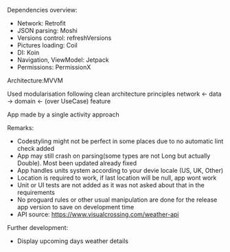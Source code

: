 Dependencies overview:
- Network: Retrofit
- JSON parsing: Moshi
- Versions control: refreshVersions
- Pictures loading: Coil
- DI: Koin
- Navigation, ViewModel: Jetpack
- Permissions: PermissionX

Architecture:MVVM

Used modularisation following clean architecture principles
network <- data -> domain <- (over UseCase) feature

App made by a single activity approach

Remarks:
- Codestyling might not be perfect in some places due to no automatic lint check added
- App may still crash on parsing(some types are not Long but actually Double). Most been updated already fixed
- App handles units system according to your devie locale (US, UK, Other)
- Location is required to work, if last location will be null, app wont work
- Unit or UI tests are not added as it was not asked about that in the requirements
- No proguard rules or other usual manipulation are done for the release app version to save on development time 
- API source: https://www.visualcrossing.com/weather-api

Further development:
- Display upcoming days weather details

 
